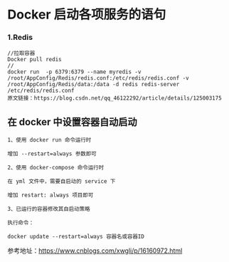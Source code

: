 # Docker 启动各项服务的语句

### 1.Redis
```
//拉取容器
Docker pull redis
//
docker run  -p 6379:6379 --name myredis -v /root/AppConfig/Redis/redis.conf:/etc/redis/redis.conf -v /root/AppConfig/Redis/data:/data -d redis redis-server /etc/redis/redis.conf 
原文链接：https://blog.csdn.net/qq_46122292/article/details/125003175
```







## 在 docker 中设置容器自动启动
```
1、使用 docker run 命令运行时

增加 --restart=always 参数即可

2、使用 docker-compose 命令运行时

在 yml 文件中，需要自启动的 service 下

增加 restart: always 项目即可

3、已运行的容器修改其自启动策略

执行命令：

docker update --restart=always 容器名或容器ID
```
参考地址：https://www.cnblogs.com/xwgli/p/16160972.html